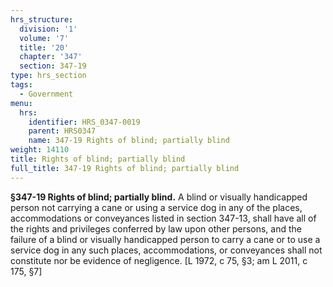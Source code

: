 ```yaml
---
hrs_structure:
  division: '1'
  volume: '7'
  title: '20'
  chapter: '347'
  section: 347-19
type: hrs_section
tags:
  - Government
menu:
  hrs:
    identifier: HRS_0347-0019
    parent: HRS0347
    name: 347-19 Rights of blind; partially blind
weight: 14110
title: Rights of blind; partially blind
full_title: 347-19 Rights of blind; partially blind
---
```

**§347-19 Rights of blind; partially blind.** A blind or visually handicapped person not carrying a cane or using a service dog in any of the places, accommodations or conveyances listed in section 347-13, shall have all of the rights and privileges conferred by law upon other persons, and the failure of a blind or visually handicapped person to carry a cane or to use a service dog in any such places, accommodations, or conveyances shall not constitute nor be evidence of negligence. [L 1972, c 75, §3; am L 2011, c 175, §7]